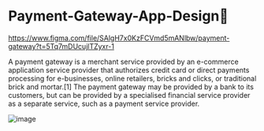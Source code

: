 # Payment-Gateway-App-Design🔔

https://www.figma.com/file/SAlgH7x0KzFCVmd5mANlbw/payment-gateway?t=5Tq7mDUcujlTZyxr-1

A payment gateway is a merchant service provided by an e-commerce application service provider that authorizes credit card or direct payments processing for e-businesses, online retailers, bricks and clicks, or traditional brick and mortar.[1] The payment gateway may be provided by a bank to its customers, but can be provided by a specialised financial service provider as a separate service, such as a payment service provider.


![image](https://user-images.githubusercontent.com/108079647/202862739-6a997e63-84b4-4956-8ba4-dc611b8c631d.png)
